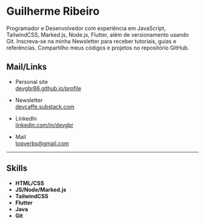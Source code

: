 # Guilherme Ribeiro 


Programador e Desenvolvedor com experiência em
JavaScript, TailwindCSS, Marked.js,
Node.js, Flutter,
além de versionamento usando Git.
Inscreva-se na minha Newsletter
para receber tutoriais, guias e referências.
Compartilho meus códigos e projetos no repositório GitHub.



## Mail/Links


- Personal site       
[devgbr86.github.io/profile](https://devgbr86.github.io/profile/)           
- Newsletter       
[devcaffe.substack.com](https://devcaffe.substack.com) 





- LinkedIn       
[linkedin.com/in/devgbr](https://www.linkedin.com/in/devgbr/)   
- Mail     
topverbs@gmail.com


---


## Skills

- **HTML/CSS**
- **JS/Node/Marked.js**
- **TailwindCSS**
- **Flutter**
- **Java**
- **Git**


<br/>
